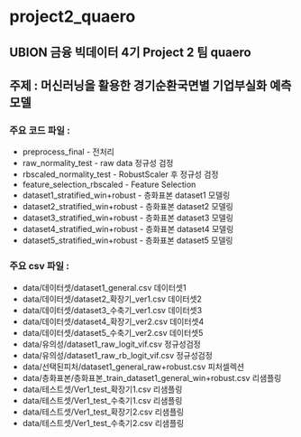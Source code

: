 # project2_quaero
## UBION 금융 빅데이터 4기 Project 2 팀 quaero
## 주제 : 머신러닝을 활용한 경기순환국면별 기업부실화 예측 모델

### 주요 코드 파일 : 
- preprocess_final                    - 전처리
- raw_normality_test                  - raw data 정규성 검정
- rbscaled_normality_test             - RobustScaler 후 정규성 검정
- feature_selection_rbscaled          - Feature Selection
- dataset1_stratified_win+robust      - 층화표본 dataset1 모델링
- dataset2_stratified_win+robust      - 층화표본 dataset2 모델링
- dataset3_stratified_win+robust      - 층화표본 dataset3 모델링
- dataset4_stratified_win+robust      - 층화표본 dataset4 모델링
- dataset5_stratified_win+robust      - 층화표본 dataset5 모델링

### 주요 csv 파일 : 
- data/데이터셋/dataset1_general.csv                                데이터셋1
- data/데이터셋/dataset2_확장기_ver1.csv                            데이터셋2
- data/데이터셋/dataset3_수축기_ver1.csv                            데이터셋3
- data/데이터셋/dataset4_확장기_ver2.csv                            데이터셋4
- data/데이터셋/dataset5_수축기_ver2.csv                            데이터셋5
- data/유의성/dataset1_raw_logit_vif.csv                            정규성검정
- data/유의성/dataset1_raw_rb_logit_vif.csv                         정규성검정
- data/선택된피처/dataset1_general_raw+robust.csv                   피처셀렉션
- data/층화표본/층화표본_train_dataset1_general_win+robust.csv       리샘플링
- data/테스트셋/Ver1_test_확장기1.csv                                리샘플링
- data/테스트셋/Ver1_test_수축기1.csv                                리샘플링
- data/테스트셋/Ver1_test_확장기2.csv                                리샘플링
- data/테스트셋/Ver1_test_수축기2.csv                                리샘플링
